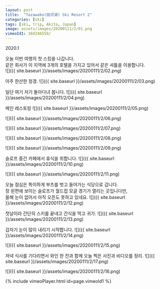 ```yaml
---
layout: post
title:  "Tazawako(田沢湖) Ski Resort 2"
categories: [ski]
tags: [ski, trip, Akita, Japan]
image: assets/images/20200111/2/01.png
vimeoId1: 384246558/
---
```


2020.1 

오늘 이번 여행의 첫 스킹을 나갑니다.  
같은 회사가 이 지역에 3개의 호텔을 가지고 있어서 같은 셔틀을 이용합니다.  
![]({{ site.baseurl }}/assets/images/20200111/2/02.png)

아주 한산한 정경.
![]({{ site.baseurl }}/assets/images/20200111/2/03.png)

일단 여기 저기 돌아다녀 봅니다.
![]({{ site.baseurl }}/assets/images/20200111/2/04.png)

메인 레스토랑
![]({{ site.baseurl }}/assets/images/20200111/2/05.png)

![]({{ site.baseurl }}/assets/images/20200111/2/06.png)

![]({{ site.baseurl }}/assets/images/20200111/2/07.png)

![]({{ site.baseurl }}/assets/images/20200111/2/08.png)

![]({{ site.baseurl }}/assets/images/20200111/2/09.png)

슬로프 중간 카페에서 휴식을 취합니다.
![]({{ site.baseurl }}/assets/images/20200111/2/10.png)

![]({{ site.baseurl }}/assets/images/20200111/2/11.png)

오늘 점심은 특이하게 부츠를 벗고 들어가는 식당으로 갑니다.  
창 왼편에 보이는 슬로프가 월드컵 모글 경기가 열리는 곳입니다만,   
올해 눈이 없어서 아직 오픈도 못하고 있네요.
![]({{ site.baseurl }}/assets/images/20200111/2/12.png)

첫날이라 간단히 스키를 끝네고 간식을 먹고 귀가.
![]({{ site.baseurl }}/assets/images/20200111/2/13.png)

갑자기 눈이 많이 내리기 시작합니다.
![]({{ site.baseurl }}/assets/images/20200111/2/14.png)

![]({{ site.baseurl }}/assets/images/20200111/2/15.png)

저녁 식사를 기다리면서 와인 한 잔과 함께 오늘 찍은 사진과 비디오를 정리. 
![]({{ site.baseurl }}/assets/images/20200111/2/17.png)

![]({{ site.baseurl }}/assets/images/20200111/2/16.png)


{% include vimeoPlayer.html id=page.vimeoId1 %}
